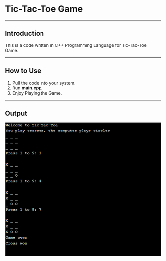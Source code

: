 # Tic-Tac-Toe Game
***
## Introduction
This is a code written in C++ Programming Language for Tic-Tac-Toe Game.

***
## How to Use
1. Pull the code into your system.
2. Run **main.cpp**.
3. Enjoy Playing the Game.

***
## Output
![](images/image.png)
